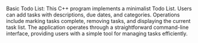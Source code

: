 Basic Todo List: This C++ program implements a minimalist Todo List. Users can add tasks with descriptions, due dates, and categories. Operations include marking tasks complete, removing tasks, and displaying the current task list. The application operates through a straightforward command-line interface, providing users with a simple tool for managing tasks efficiently.
